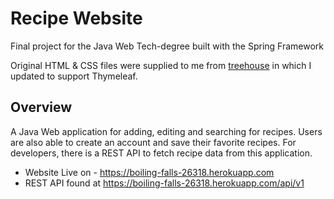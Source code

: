 # Recipe Website
Final project for the Java Web Tech-degree built with the Spring Framework

Original HTML & CSS files were supplied to me from [treehouse](https://teamtreehouse.com) in which I updated to support Thymeleaf. 

## Overview
A Java Web application for adding, editing and searching for recipes. Users are also able to create an account and save their favorite recipes. For developers, there is a REST API to fetch recipe data from this application. 

- Website Live on - https://boiling-falls-26318.herokuapp.com
- REST API found at https://boiling-falls-26318.herokuapp.com/api/v1
